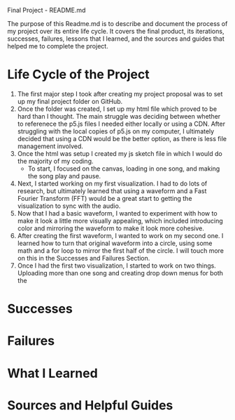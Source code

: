 Final Project - README.md

The purpose of this Readme.md is to describe and document the process of my project over its entire life cycle. It covers the final product, its iterations, successes, failures, lessons that I learned, and the sources and guides that helped me to complete the project.

# Life Cycle of the Project
1. The first major step I took after creating my project proposal was to set up my final project folder on GitHub. 
2. Once the folder was created, I set up my html file which proved to be hard than I thought. The main struggle was deciding between whether to referenece the p5.js files I needed either locally or using a CDN. After struggling with the local copies of p5.js on my computer, I ultimately decided that using a CDN would be the better option, as there is less file management involved.
3. Once the html was setup I created my js sketch file in which I would do the majority of my coding.
    - To start, I focused on the canvas, loading in one song, and making the song play and pause.
4. Next, I started working on my first visualization. I had to do lots of research, but ultimately learned that using a waveform and a Fast Fourier Transform (FFT) would be a great start to getting the visualization to sync with the audio.
5. Now that I had a basic waveform, I wanted to experiment with how to make it look a little more visually appealing, which included introducing color and mirroring the waveform to make it look more cohesive.
6. After creating the first waveform, I wanted to work on my second one. I learned how to turn that original waveform into a circle, using some math and a for loop to mirror the first half of the circle. I will touch more on this in the Successes and Failures Section.
7. Once I had the first two visualization, I started to work on two things. Uploading more than one song and creating drop down menus for both the 

# Successes

# Failures

# What I Learned

# Sources and Helpful Guides
